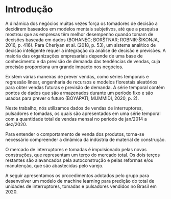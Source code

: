 Introdução
=======================

A dinâmica dos negócios muitas vezes força os tomadores de decisão a decidirem baseados em modelos mentais subjetivos, até que a pesquisa mostrou que as empresas têm melhor desempenho quando tomam de decisões baseada em dados (BOHANEC; BORŠTNAR; ROBNIK-ŠIKONJA, 2016, p. 416). Para Cheriyan et al. (2018, p. 53), um sistema analítico de decisão inteligente requer a integração da análise de decisão e previsões. A maioria das organizações empresariais depende de uma base de conhecimento e da previsão de demanda das tendências de vendas, cuja precisão proporciona um grande impacto nos negócios.

Existem várias maneiras de prever vendas, como séries temporais e regressão linear, engenharia de recursos e modelos florestais aleatórios para obter vendas futuras e previsão de demanda. A série temporal contém pontos de dados que são armazenados durante um período fixo e são usados para prever o futuro (BOYAPATI; MUMMIDI, 2020, p. 2).

Neste trabalho, nós utilizamos dados de vendas de interruptores, pulsadores e tomadas, os quais são apresentados em uma série temporal com a quantidade total de vendas mensal no período de jan/2014 a dez/2020.

Para entender o comportamento de venda dos produtos, torna-se necessário compreender a dinâmica da indústria de material de construção.

O mercado de interruptores e tomadas é impulsionado pelas novas construções, que representam um terço do mercado total. Os dois terços restantes são alavancados pela autoconstrução e pelas reformas e/ou manutenção, que são abastecidas pelo varejo.

A seguir apresentamos os procedimentos adotados pelo grupo para desenvolver um modelo de machine learning para predição do total de unidades de interruptores, tomadas e pulsadores vendidos no Brasil em 2020. 
